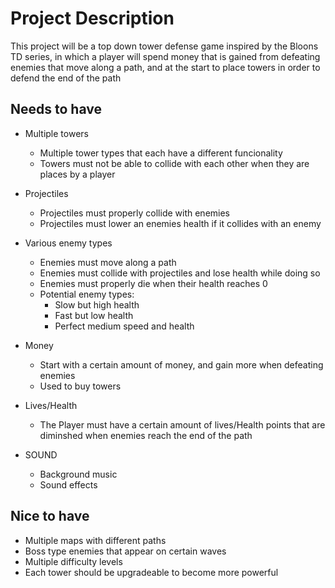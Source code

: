 # Project Description

This project will be a top down tower defense game inspired by the Bloons TD series, in which a player will spend money that is gained from defeating enemies that move along a path, and at the start to place towers in order to defend the end of the path

## Needs to have

- Multiple towers
    - Multiple tower types that each have a different funcionality
    - Towers must not be able to collide with each other when they are places by a player

- Projectiles
    - Projectiles must properly collide with enemies
    - Projectiles must lower an enemies health if it collides with an enemy
- Various enemy types
    - Enemies must move along a path
    - Enemies must collide with projectiles and lose health while doing so
    - Enemies must properly die when their health reaches 0
    - Potential enemy types:
        - Slow but high health
        - Fast but low health
        - Perfect medium speed and health
- Money
    - Start with a certain amount of money, and gain more when defeating enemies
    - Used to buy towers
- Lives/Health
    - The Player must have a certain amount of lives/Health points that are diminshed when enemies reach the end of the path
- SOUND
    - Background music
    - Sound effects 

## Nice to have

- Multiple maps with different paths
- Boss type enemies that appear on certain waves
- Multiple difficulty levels
- Each tower should be upgradeable to become more powerful
